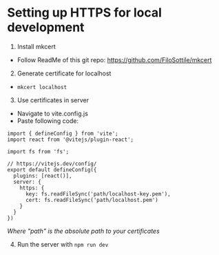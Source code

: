 # Setting up HTTPS for local development

1. Install mkcert  
- Follow ReadMe of this git repo: https://github.com/FiloSottile/mkcert
  
2. Generate certificate for localhost  
- `mkcert localhost`
  
3. Use certificates in server  
- Navigate to vite.config.js  
- Paste following code:
```
import { defineConfig } from 'vite';
import react from '@vitejs/plugin-react';

import fs from 'fs';

// https://vitejs.dev/config/
export default defineConfig({
  plugins: [react()],
  server: {
    https: {
      key: fs.readFileSync('path/localhost-key.pem'),
      cert: fs.readFileSync('path/localhost.pem')
    }
  }
})
```
*Where "path" is the absolute path to your certificates*

4. Run the server with `npm run dev`
